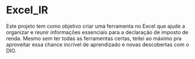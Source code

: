 # Excel_IR
Este projeto tem como objetivo criar uma ferramenta no Excel que ajude a organizar e reunir informações essenciais para a declaração de imposto de renda.  Mesmo sem ter todas as ferramentas certas, teitei ao máximo pra aproveitar essa chance incrível de aprendizado e novas descobertas com o DIO.
